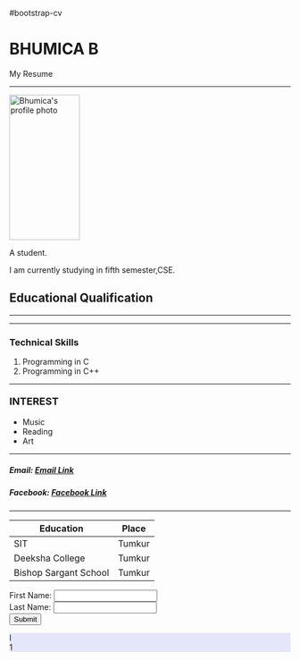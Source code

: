 #bootstrap-cv
<!DOCTYPE html>
<html lang="en">

<head>
  <title> Website </title>
  <meta charset="utf-8">
  <meta name="viewport" content="width=device-width, initial-scale=1">
  <link rel="stylesheet" href="https://maxcdn.bootstrapcdn.com/bootstrap/4.3.1/css/bootstrap.min.css">
	 <script src="https://ajax.googleapis.com/ajax/libs/jquery/3.4.0/jquery.min.js"></script>
  <script src="https://cdnjs.cloudflare.com/ajax/libs/popper.js/1.14.7/umd/popper.min.js"></script>
  <script src="https://maxcdn.bootstrapcdn.com/bootstrap/4.3.1/js/bootstrap.min.js"></script>

 
<title> my website </title>
</head>


<body>
	<div class="container-fluid">
 
 

  <div class="jumbotron">
  <h1 class="display-4">BHUMICA B</h1>
  <p class="bg-dark text-white">My Resume</p>
  
  
  <hr class="my-4">
 
 
</div>

<div class="container">
<img src = "image.jpeg" class="mx-auto d-block" alt="Bhumica's profile photo" width="260" height="260" style="width:50%"> 
  
 
</div>


<div class="container">
	<p> A student. </p> 
    <p>	I am currently studying in fifth semester,CSE. </p>
  <h2>Educational Qualification</h2>
           
  <table class="table table-dark">
    <thead>
      <tr>
        <th>Education</th>
        <th>Place</th>
        </tr>
    </thead>
    <tbody>
      <tr>
        <td>SIT</td>
        <td>Tumkur</td>
        </tr>
         <tr>
        <td>Deeksha College</td>
        <td>Tumkur</td>
       </tr>
        <tr>
        <td>Bishop Sargant School</td>
        <td>Tumkur</td>
         </tr>
    
    

</div>



<hr>

<hr>


<h3>Technical Skills</h3>

<ol>
  <li>Programming in C</li>
  <li>Programming in C++</li>
  
</ol>  
</ul>

<hr>

<h4> <font size= "4"> INTEREST </font> </h4>
<ul style="list-style-type:disc;">
  <li>Music</li>
  <li>Reading</li>
  <li>Art</li>
</ul>  
<hr>

<h5> Email: <a href="mailto:bhumica75@gmail.in"> Email Link </a></h5>
<h5> Facebook: <a href="www.facebook.com/bhumica"> Facebook Link </a></h5>
<hr>

<table cellspacing = "20">
<form action= "index.html" method= "get">

First Name: <input type="text" name="fname"><br>
Last Name: <input type="text" name="lname"> <br>
<input type="submit" value="Submit">

 <div class="row">
    <div class="col" style="background-color:lavender;">l</div>
    <div class="col" style="background-color:lavender;"></div>
    <div class="col" style="background-color:lavender;">1</div>

</div>


</body>

</html>

